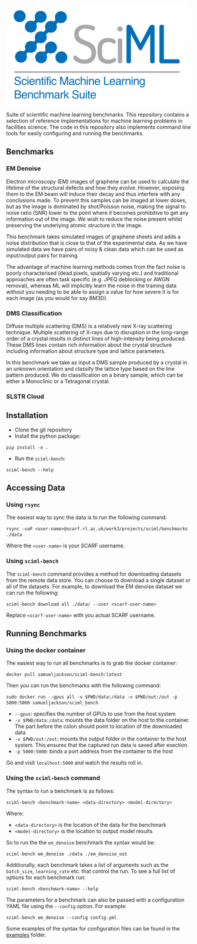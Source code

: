 ![sciml-benchmark-logo](img/logo.png "title-1")

Suite of scientific machine learning benchmarks. This repository contains a 
selection of reference implementations for machine learning problems in 
facilities science. The code in this repository also implements command line 
tools for easily configuring and running the benchmarks.

## Benchmarks


### EM Denoise
Electron microscopy (EM) images of graphene can be used to calculate the
lifetime of the structural defects and how they evolve. However, exposing them
to the EM beam will induce their decay and thus interfere with any conclusions
made. To prevent this samples can be imaged at lower doses, but as the image is
dominated by shot/Poisson noise, making the signal to noise ratio (SNR) lower to
the point where it becomes prohibitive to get any information out of the image.
We wish to reduce the noise present whilst preserving the underlying atomic
structure in the image. 

This benchmark takes simulated images of graphene sheets and adds a noise
distribution that is close to that of the experimental data. As we have
simulated data we have pairs of noisy & clean data which can be used as
input/output pairs for training.

The advantage of machine learning methods comes from the fact noise is poorly
characterised (dead pixels, spatially varying etc.) and traditional approaches
are often task specific (e.g. JPEQ deblocking or AWGN removal), whereas ML will
implicitly learn the noise in the training data without you needing to be able
to assign a value for how severe it is for each image (as you would for say
BM3D).

### DMS Classification
Diffuse multiple scattering (DMS) is a relatively new X-ray scattering technique. 
Multiple scattering of X-rays due to disruption in the long-range order of a 
crystal results in distinct lines of high-intensity being produced. These DMS 
lines contain rich information about the crystal structure including information 
about structure type and lattice parameters.

In this benchmark we take as input a DMS sample produced by a crystal in an 
unknown orientation and classify the lattice type based on the line pattern 
produced. We do classification on a binary sample, which can be either a 
Monoclinic or a Tetragonal crystal.

### SLSTR Cloud

## Installation

 - Clone the git repository
 - Install the python package:

```
pip install -e .
```

 - Run the `sciml-bench`:

```
sciml-bench --help
```

## Accessing Data
### Using `rsync`

The easiest way to sync the data is to run the following command:
```
rsync -vaP <user-name>@scarf.rl.ac.uk/work3/projects/sciml/benchmarks ./data
```

Where the `<user-name>` is your SCARF username.


### Using `sciml-bench`
The `sciml-bench` command provides a method for downloading datasets from the 
remote data store. You can choose to download a single dataset or all of the 
datasets. For example, to download the EM denoise dataset we can run the following:

```
sciml-bench download all ./data/ --user <scarf-user-name>
```

Replace `<scarf-user-name>` with you actual SCARF username.

## Running Benchmarks

### Using the docker container
The easiest way to run all benchmarks is to grab the docker container:

```
docker pull samueljackson/sciml-bench:latest
```

Then you can run the benchmarks with the following command:
```
sudo docker run --gpus all -v $PWD/data:/data -v $PWD/out:/out -p 5000:5000 samueljackson/sciml_bench
```

 - `--gpus`: specifies the number of GPUs to use from the host system
 - `-v $PWD/data:/data`: mounts the data folder on the host to the container. The part before the colon should point to location of the downloaded data
 - `-v $PWD/out:/out`:  mounts the output folder in the container to the host system. This ensures that the captured run data is saved after exection.
 - `-p 5000:5000`: binds a port address from the container to the host

 
Go and visit `localhost:5000` and watch the results roll in.


### Using the `sciml-bench` command 
The syntax to run a benchmark is as follows:

```
sciml-bench <benchmark-name> <data-directory> <model-directory>
```
Where:
 - `<data-directory>` is the location of the data for the benchmark
 - `<model-directory>` is the location to output model results

So to run the the `em_denoise` benchmark the syntax would be:

```
sciml-bench em_denoise ./data ./em_denoise_out 
```

Additionally, each benchmark takes a list of arguments such as the `batch_size`,
`learning_rate` etc. that control the run. To see a full list of options for each
benchmark run:

```
sciml-bench <benchmark-name> --help
```

The parameters for a benchmark can also be passed with a configuration YAML file 
using the `--config` option. For example:

```
sciml-bench em_denoise --config config.yml
```

Some examples of the syntax for configuration files can be found in the 
[examples](examples) folder.